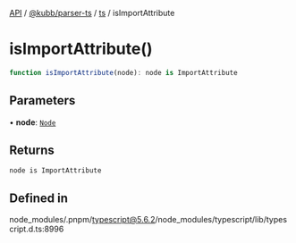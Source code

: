 [API](../../../../../packages.md) / [@kubb/parser-ts](../../../index.md) / [ts](../index.md) / isImportAttribute

# isImportAttribute()

```ts
function isImportAttribute(node): node is ImportAttribute
```

## Parameters

• **node**: [`Node`](../interfaces/Node.md)

## Returns

`node is ImportAttribute`

## Defined in

node\_modules/.pnpm/typescript@5.6.2/node\_modules/typescript/lib/typescript.d.ts:8996
